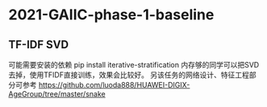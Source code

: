 # 2021-GAIIC-phase-1-baseline


## TF-IDF SVD 
可能需要安装的依赖
pip install iterative-stratification
内存够的同学可以把SVD去掉，使用TFIDF直接训练，效果会比较好。
另该任务的网络设计、特征工程部分可参考 https://github.com/luoda888/HUAWEI-DIGIX-AgeGroup/tree/master/snake
